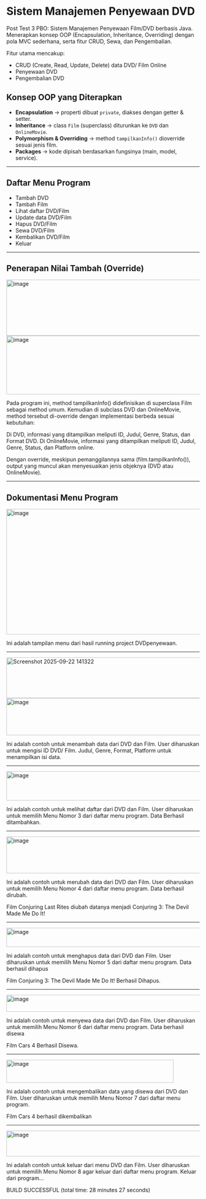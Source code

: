 # Sistem Manajemen Penyewaan DVD 
Post Test 3 PBO: Sistem Manajemen Penyewaan Film/DVD berbasis Java. Menerapkan konsep OOP (Encapsulation, Inheritance, Overriding) dengan pola MVC sederhana, serta fitur CRUD, Sewa, dan Pengembalian.

Fitur utama mencakup:  
- CRUD (Create, Read, Update, Delete) data DVD/ Film Online
- Penyewaan DVD  
- Pengembalian DVD

## Konsep OOP yang Diterapkan
- **Encapsulation** → properti dibuat `private`, diakses dengan getter & setter.  
- **Inheritance** → class `Film` (superclass) diturunkan ke `DVD` dan `OnlineMovie`.  
- **Polymorphism & Overriding** → method `tampilkanInfo()` dioverride sesuai jenis film.  
- **Packages** → kode dipisah berdasarkan fungsinya (main, model, service).  

---

## Daftar Menu Program  
- Tambah DVD
- Tambah Film
- Lihat daftar DVD/Film
- Update data DVD/Film
- Hapus DVD/Film
- Sewa DVD/Film
- Kembalikan DVD/Film  
- Keluar 

---

## Penerapan Nilai Tambah (Override)

<img width="758" height="146" alt="image" src="https://github.com/user-attachments/assets/4e3da67d-09b1-4d93-8f33-837dce452b9b" />
<img width="710" height="153" alt="image" src="https://github.com/user-attachments/assets/15e92fdc-1c5f-436c-ad67-012897625821" />

Pada program ini, method tampilkanInfo() didefinisikan di superclass Film sebagai method umum.
Kemudian di subclass DVD dan OnlineMovie, method tersebut di-override dengan implementasi berbeda sesuai kebutuhan:

Di DVD, informasi yang ditampilkan meliputi ID, Judul, Genre, Status, dan Format DVD.
Di OnlineMovie, informasi yang ditampilkan meliputi ID, Judul, Genre, Status, dan Platform online.

Dengan override, meskipun pemanggilannya sama (film.tampilkanInfo()), output yang muncul akan menyesuaikan jenis objeknya (DVD atau OnlineMovie).

---

## Dokumentasi Menu Program  

<img width="998" height="327" alt="image" src="https://github.com/user-attachments/assets/5bc05c27-f85b-4336-82d1-b0d1a4b65ff3" />

Ini adalah tampilan menu dari hasil running project DVDpenyewaan.

---

<img width="634" height="106" alt="Screenshot 2025-09-22 141322" src="https://github.com/user-attachments/assets/639f6dd6-65af-45f1-80b7-90c2745a862a" />

<img width="585" height="97" alt="image" src="https://github.com/user-attachments/assets/6c371831-236b-49e5-9943-daf9bd3cf3ab" />

Ini adalah contoh untuk menambah data dari DVD dan Film.
User diharuskan untuk mengisi ID DVD/ Film. Judul, Genre, Format, Platform untuk menampilkan isi data.

---

<img width="695" height="76" alt="image" src="https://github.com/user-attachments/assets/feb4e2a1-7593-43b2-925f-9f1704effb3e" />

Ini adalah contoh untuk melihat daftar dari DVD dan Film.
User diharuskan untuk memilih Menu Nomor 3 dari daftar menu program. Data Berhasil ditambahkan.

---

<img width="629" height="96" alt="image" src="https://github.com/user-attachments/assets/97c88c3b-e6f4-4512-9375-a1b6c8ebd659" />

Ini adalah contoh untuk merubah data dari DVD dan Film.
User diharuskan untuk memilih Menu Nomor 4 dari daftar menu program. Data berhasil dirubah.

Film Conjuring Last Rites diubah datanya menjadi Conjuring 3: The Devil Made Me Do It!

---

<img width="602" height="50" alt="image" src="https://github.com/user-attachments/assets/dd6787ca-ed9c-4b21-a748-1684dbb1f669" />

Ini adalah contoh untuk menghapus data dari DVD dan Film.
User diharuskan untuk memilih Menu Nomor 5 dari daftar menu program. Data berhasil dihapus

Film Conjuring 3: The Devil Made Me Do It! Berhasil Dihapus.

---

<img width="711" height="44" alt="image" src="https://github.com/user-attachments/assets/4ee1242c-dc8e-494f-b626-68d9232c6cb1" />

Ini adalah contoh untuk menyewa data dari DVD dan Film.
User diharuskan untuk memilih Menu Nomor 6 dari daftar menu program. Data berhasil disewa

Film Cars 4 Berhasil Disewa.

---

<img width="436" height="60" alt="image" src="https://github.com/user-attachments/assets/c98060f6-0309-420d-a753-19f2332f6582" />

Ini adalah contoh untuk mengembalikan data yang disewa dari DVD dan Film.
User diharuskan untuk memilih Menu Nomor 7 dari daftar menu program. 

Film Cars 4 berhasil dikembalikan

---

<img width="602" height="67" alt="image" src="https://github.com/user-attachments/assets/2145fb15-46be-4d97-ba26-df55f54fc8b4" />

Ini adalah contoh untuk keluar dari menu DVD dan Film.
User diharuskan untuk memilih Menu Nomor 8 agar keluar dari daftar menu program. Keluar dari program...

BUILD SUCCESSFUL (total time: 28 minutes 27 seconds)




